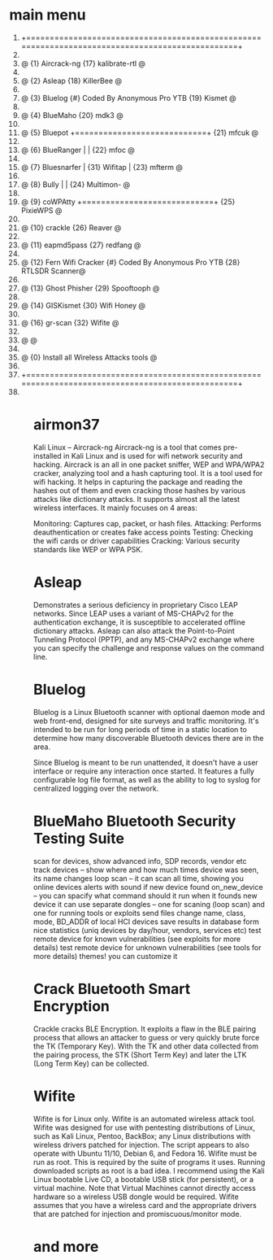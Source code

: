 # main menu
>
<ol>
<li>+================================================================================================+<li>
<li>@	 {1} Aircrack-ng								                                            {17} kalibrate-rtl @<li>
<li>@	 {2} Asleap									                                                {18} KillerBee		 @<li>
<li>@	 {3} Bluelog			                  {#} Coded By Anonymous Pro YTB		      {19} Kismet		     @<li>
<li>@	 {4} BlueMaho								                                                {20} mdk3		       @<li>
<li>@	 {5} Bluepot			                   +============================+		      {21} mfcuk		     @<li>
<li>@	 {6} BlueRanger		                          	|			    |			              {22} mfoc		       @<li>
<li>@	 {7} Bluesnarfer	                        	|	{31} Wifitap |		            {23} mfterm		     @<li>
<li>@	 {8} Bully			                              |			    |		                {24} Multimon-     @<li>	
<li>@	 {9} coWPAtty		                    	+============================+			  {25} PixieWPS      @<li>
<li>@	{10} crackle									                                              {26} Reaver  	     @<li>
<li>@	{11} eapmd5pass									                                            {27} redfang       @<li>
<li>@	{12} Fern Wifi Cracker		           {#} Coded By Anonymous Pro YTB		      {28} RTLSDR Scanner@<li>
<li>@	{13} Ghost Phisher						                                              {29} Spooftooph	   @<li>
<li>@	{14} GISKismet									                                            {30} Wifi Honey		 @<li>		
<li>@	{16} gr-scan								                                               	{32} Wifite   	   @<li>
<li>@														                                                                     @<li>			
<li>@				{0} Install all Wireless Attacks tools						                                       @<li>
<li>+================================================================================================+<li>
<ol>

# airmon37
Kali Linux – Aircrack-ng
Aircrack-ng is a tool that comes pre-installed in Kali Linux and is used for wifi network security and hacking. Aircrack is an all in one packet sniffer, WEP and WPA/WPA2 cracker, analyzing tool and a hash capturing tool. It is a tool used for wifi hacking. It helps in capturing the package and reading the hashes out of them and even cracking those hashes by various attacks like dictionary attacks. It supports almost all the latest wireless interfaces. 
It mainly focuses on 4 areas:

Monitoring: Captures cap, packet, or hash files.
Attacking: Performs deauthentication or creates fake access points
Testing: Checking the wifi cards or driver capabilities
Cracking: Various security standards like WEP or WPA PSK.
# Asleap
Demonstrates a serious deficiency in proprietary Cisco LEAP networks. Since LEAP uses a variant of MS-CHAPv2 for the authentication exchange, it is susceptible to accelerated offline dictionary attacks. Asleap can also attack the Point-to-Point Tunneling Protocol (PPTP), and any MS-CHAPv2 exchange where you can specify the challenge and response values on the command line.
# Bluelog
Bluelog is a Linux Bluetooth scanner with optional daemon mode and web front-end, designed for site surveys and traffic monitoring. It's intended to be run for long periods of time in a static location to determine how many discoverable Bluetooth devices there are in the area.

Since Bluelog is meant to be run unattended, it doesn't have a user interface or require any interaction once started. It features a fully configurable log file format, as well as the ability to log to syslog for centralized logging over the network.
# BlueMaho Bluetooth Security Testing Suite
scan for devices, show advanced info, SDP records, vendor etc
track devices – show where and how much times device was seen, its name changes
loop scan – it can scan all time, showing you online devices
alerts with sound if new device found
on_new_device – you can spacify what command should it run when it founds new device
it can use separate dongles – one for scaning (loop scan) and one for running tools or exploits
send files
change name, class, mode, BD_ADDR of local HCI devices
save results in database
form nice statistics (uniq devices by day/hour, vendors, services etc)
test remote device for known vulnerabilities (see exploits for more details)
test remote device for unknown vulnerabilities (see tools for more details)
themes! you can customize it
# Crack Bluetooth Smart Encryption
Crackle cracks BLE Encryption. It exploits a flaw in the BLE pairing process that allows an attacker to guess or very quickly brute force the TK (Temporary Key). With the TK and other data collected from the pairing process, the STK (Short Term Key) and later the LTK (Long Term Key) can be collected.
# Wifite
Wifite is for Linux only.
Wifite is an automated wireless attack tool.
Wifite was designed for use with pentesting distributions of Linux, such as Kali Linux, Pentoo, BackBox; any Linux distributions with wireless drivers patched for injection. The script appears to also operate with Ubuntu 11/10, Debian 6, and Fedora 16.
Wifite must be run as root. This is required by the suite of programs it uses. Running downloaded scripts as root is a bad idea. I recommend using the Kali Linux bootable Live CD, a bootable USB stick (for persistent), or a virtual machine. Note that Virtual Machines cannot directly access hardware so a wireless USB dongle would be required.
Wifite assumes that you have a wireless card and the appropriate drivers that are patched for injection and promiscuous/monitor mode.
# and more


